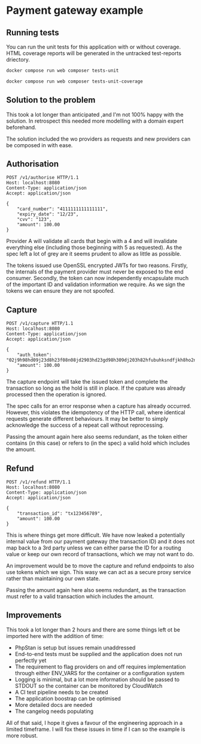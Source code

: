 # Payment gateway example

## Running tests

You can run the unit tests for this application with or without coverage. HTML coverage reports
will be generated in the untracked test-reports driectory.

```bash
docker compose run web composer tests-unit
```

```bash
docker compose run web composer tests-unit-coverage
```

## Solution to the problem

This took a lot longer than anticipated ,and I'm not 100% happy with the solution. In retrospect this
needed more modelling with a domain expert beforehand.

The solution included the wo providers as requests and new providers can be composed in with ease.

## Authorisation

```http request
POST /v1/authorise HTTP/1.1
Host: localhost:8080
Content-Type: application/json
Accept: application/json

{
    "card_number": "4111111111111111",
    "expiry_date": "12/23",
    "cvv": "123",
    "amount": 100.00
}
```

Provider A will validate all cards that begin with a 4 and will invalidate everything else
(including those beginning with 5 as requested). As the spec left a lot of grey are it seems prudent to
allow as little as possible.

The tokens issued use OpenSSL encrypted JWTs for two reasons. Firstly, the internals of the payment provider
must never be exposed to the end consumer. Secondly, the token can now independently encapsulate much
of the important ID and validation information we require. As we sign the tokens we can ensure they are not spoofed.

## Capture

```http request
POST /v1/capture HTTP/1.1
Host: localhost:8080
Content-Type: application/json
Accept: application/json

{
    "auth_token": "02j9h98hd09j23d8h23f08n08jd2903hd23gd98h309dj203h82hfubuhksndfjkh8ho2nuh5645sfuh",
    "amount": 100.00
}
```

The capture endpoint will take the issued token and complete the transaction so long as the hold is still in place.
If the cpature was already processed then the operation is ignored.

The spec calls for an error response when a capture has already occurred. However, this violates the 
idempotency of the HTTP call, where identical requests generate different behaviours. It may be better
to simply acknowledge the success of a repeat call without reprocessing.

Passing the amount again here also seems redundant, as the token either contains (in this case) or refers to (in the spec)
a valid hold which includes the amount.

## Refund

```http request
POST /v1/refund HTTP/1.1
Host: localhost:8080
Content-Type: application/json
Accept: application/json

{
    "transaction_id": "tx123456789",
    "amount": 100.00
}
```

This is where things get more difficult. We have now leaked a potentially internal value from our payment
gateway (the transaction ID) and it does not map back to a 3rd party unless we can either parse the ID for a
routing value or keep our own record of transactions, which we may not want to do.

An improvement would be to move the capture and refund endpoints to also use tokens which we sign. This wasy
we can act as a secure proxy service rather than maintaining our own state.

Passing the amount again here also seems redundant, as the transaction must refer to a valid transaction which
includes the amount.

## Improvements

This took a lot longer than 2 hours and there are some things left ot be imported here with the addition of time:
- PhpStan is setup but issues remain unaddressed
- End-to-end tests must be supplied and the application does not run perfectly yet
- The requirement to flag providers on and off requires implementation through either ENV_VARS for the container or a configuration system
- Logging is minimal, but a lot more information should be passed to STDOUT so the container can be monitored by CloudWatch
- A CI test pipeline needs to be created
- The application boostrap can be optimised
- More detailed docs are needed
- The cangelog needs populating

All of that said, I hope it gives a favour of the engineering approach in a limited timeframe. I will fox these issues
in time if I can so the example is more robust.
